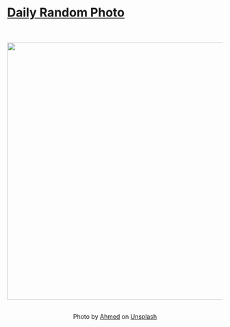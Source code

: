 # [Daily Random Photo](https://www.dailyrandomphoto.com/)

<div align="center">
  <br>
  <br>
  <a href="https://www.dailyrandomphoto.com/p/2025/2025-02-15/"><img src="https://images.unsplash.com/photo-1738694114013-4a92b1851d3b?crop=entropy&cs=tinysrgb&fit=max&fm=jpg&ixid=M3w3NzUwOHwwfDF8cmFuZG9tfHx8fHx8fHx8MTczOTU3OTk2NXw&ixlib=rb-4.0.3&q=80&w=1080" width="600px"></a>
  <br>
  <br>
  <p class="has-text-grey">Photo by <a href="https://unsplash.com/@mutecevvil?utm_source=Daily%20Random%20Photo&amp;utm_medium=referral" target="_blank" rel="noopener noreferrer">Ahmed</a> on <a href="https://unsplash.com/photos/a-rainbow-is-seen-in-the-water-from-a-boat-ErIF4PnLuss?utm_source=Daily%20Random%20Photo&amp;utm_medium=referral" target="_blank" rel="noopener noreferrer">Unsplash</a></p>
</div>
